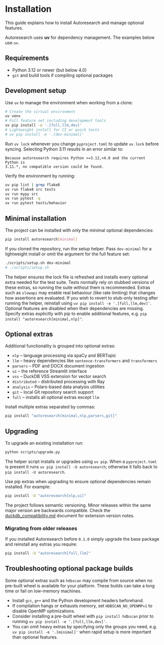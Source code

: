 # Installation

This guide explains how to install Autoresearch and manage optional features.

Autoresearch uses **uv** for dependency management. The examples below use `uv`.

## Requirements

- Python 3.12 or newer (but below 4.0)
- `git` and build tools if compiling optional packages

## Development setup

Use `uv` to manage the environment when working from a clone:

```bash
# Create the virtual environment
uv venv
# Full feature set including development tools
uv pip install -e '.[full,llm,dev]'
# Lightweight install for CI or quick tests
# uv pip install -e '.[dev-minimal]'
```
Run `uv lock` whenever you change `pyproject.toml` to update `uv.lock` before syncing.
Selecting Python 3.11 results in an error similar to:
```
Because autoresearch requires Python >=3.12,<4.0 and the current Python is
3.11.*, no compatible version could be found.
```

Verify the environment by running:

```bash
uv pip list | grep flake8
uv run flake8 src tests
uv run mypy src
uv run pytest -q
uv run pytest tests/behavior
```

## Minimal installation

The project can be installed with only the minimal optional dependencies:

```bash
pip install autoresearch[minimal]
```

If you cloned the repository, run the setup helper. Pass `dev-minimal` for a
lightweight install or omit the argument for the full feature set:

```bash
./scripts/setup.sh dev-minimal
# ./scripts/setup.sh
```

The helper ensures the lock file is refreshed and installs every optional
extra needed for the test suite. Tests normally rely on stubbed versions of
these extras, so running the suite without them is recommended. Extras such as
`slowapi` may enable real behaviour (like rate limiting) that changes how
assertions are evaluated. If you wish to revert to stub-only testing after
running the helper, reinstall using `uv pip install -e '.[full,llm,dev]'`. Optional
features are disabled when their dependencies are missing. Specify extras
explicitly with pip to enable additional features, e.g. ``pip install "autoresearch[minimal,nlp]"``.

## Optional extras

Additional functionality is grouped into optional extras:

- `nlp` – language processing via spaCy and BERTopic
- `llm` – heavy dependencies like `sentence-transformers` and `transformers`
- `parsers` – PDF and DOCX document ingestion
- `ui` – the reference Streamlit interface
- `vss` – DuckDB VSS extension for vector search
- `distributed` – distributed processing with Ray
- `analysis` – Polars-based data analysis utilities
- `git` – local Git repository search support
- `full` – installs all optional extras except `llm`

Install multiple extras separated by commas:

```bash
pip install "autoresearch[minimal,nlp,parsers,git]"
```

## Upgrading

To upgrade an existing installation run:

```bash
python scripts/upgrade.py
```

The helper script installs or upgrades using `uv pip`. When a `pyproject.toml` is present it runs `uv pip install -U autoresearch`; otherwise it falls back to `pip install -U autoresearch`.

Use pip extras when upgrading to ensure optional dependencies remain
installed. For example:
```bash
pip install -U "autoresearch[nlp,ui]"
```
The project follows semantic versioning. Minor releases within the same
major version are backwards compatible. Check the
[duckdb_compatibility.md](duckdb_compatibility.md) document for extension
version notes.

### Migrating from older releases

If you installed Autoresearch before ``0.1.0`` simply upgrade the base
package and reinstall any extras you require:
```bash
pip install -U "autoresearch[full,llm]"
```

## Troubleshooting optional package builds

Some optional extras such as `hdbscan` may compile from source when no
pre-built wheel is available for your platform. These builds can take a
long time or fail on low-memory machines.

- Install `gcc`, `g++` and the Python development headers beforehand.
- If compilation hangs or exhausts memory, set `HDBSCAN_NO_OPENMP=1` to
  disable OpenMP optimizations.
- Consider installing a pre-built wheel with `pip install hdbscan` prior
  to running `uv pip install -e '.[full,llm,dev]'`.
- You can omit heavy extras by specifying only the groups you need,
  e.g. `uv pip install -e '.[minimal]'` when rapid setup is more important
  than optional features.

